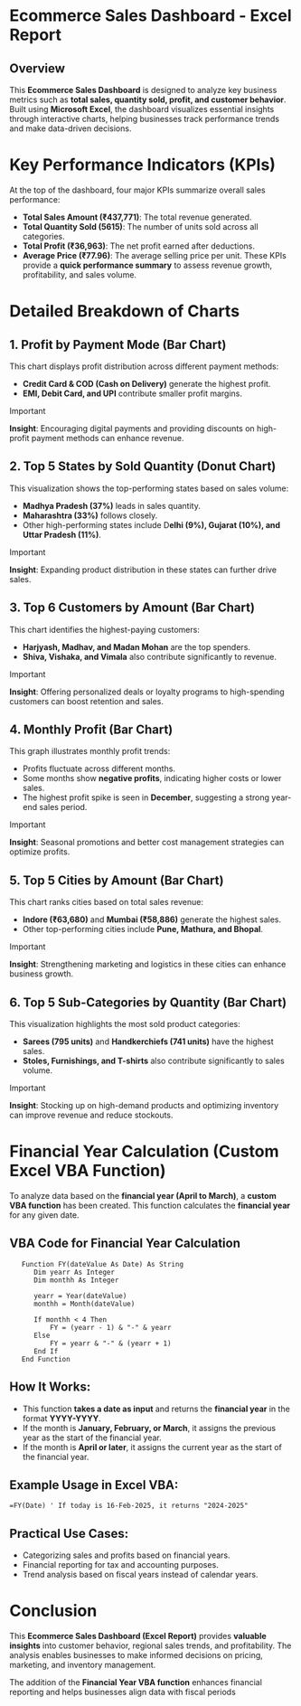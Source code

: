 # **Ecommerce Sales Dashboard - Excel Report**
## **Overview**
This **Ecommerce Sales Dashboard** is designed to analyze key business metrics such as **total sales, quantity sold, profit, and customer behavior**. Built using **Microsoft Excel**, the dashboard visualizes essential insights through interactive charts, helping businesses track performance trends and make data-driven decisions.

# **Key Performance Indicators (KPIs)**
At the top of the dashboard, four major KPIs summarize overall sales performance:
  - **Total Sales Amount (₹437,771)**: The total revenue generated.
  - **Total Quantity Sold (5615)**: The number of units sold across all categories.
  - **Total Profit (₹36,963)**: The net profit earned after deductions.
  - **Average Price (₹77.96)**: The average selling price per unit.
These KPIs provide a **quick performance summary** to assess revenue growth, profitability, and sales volume.

# **Detailed Breakdown of Charts**
## **1. Profit by Payment Mode (Bar Chart)**
This chart displays profit distribution across different payment methods:
  - **Credit Card & COD (Cash on Delivery)** generate the highest profit.
  - **EMI, Debit Card, and UPI** contribute smaller profit margins.
> [!IMPORTANT]
>**Insight**: Encouraging digital payments and providing discounts on high-profit payment methods can enhance revenue.

## **2. Top 5 States by Sold Quantity (Donut Chart)**
This visualization shows the top-performing states based on sales volume:
  - **Madhya Pradesh (37%)** leads in sales quantity.
  - **Maharashtra (33%)** follows closely.
  - Other high-performing states include D**elhi (9%), Gujarat (10%), and Uttar Pradesh (11%)**.
> [!IMPORTANT]
> **Insight**: Expanding product distribution in these states can further drive sales.

## **3. Top 6 Customers by Amount (Bar Chart)**
This chart identifies the highest-paying customers:
  - **Harjyash, Madhav, and Madan Mohan** are the top spenders.
  - **Shiva, Vishaka, and Vimala** also contribute significantly to revenue.
> [!IMPORTANT]
> **Insight**: Offering personalized deals or loyalty programs to high-spending customers can boost retention and sales.

## **4. Monthly Profit (Bar Chart)**
This graph illustrates monthly profit trends:
  - Profits fluctuate across different months.
  - Some months show **negative profits**, indicating higher costs or lower sales.
  - The highest profit spike is seen in **December**, suggesting a strong year-end sales period.
> [!IMPORTANT]
> **Insight**: Seasonal promotions and better cost management strategies can optimize profits.

## **5. Top 5 Cities by Amount (Bar Chart)**
This chart ranks cities based on total sales revenue:
  - **Indore (₹63,680)** and **Mumbai (₹58,886)** generate the highest sales.
  - Other top-performing cities include **Pune, Mathura, and Bhopal**.
> [!IMPORTANT]
> **Insight**: Strengthening marketing and logistics in these cities can enhance business growth.

## **6. Top 5 Sub-Categories by Quantity (Bar Chart)**
This visualization highlights the most sold product categories:
  - **Sarees (795 units)** and **Handkerchiefs (741 units)** have the highest sales.
  - **Stoles, Furnishings, and T-shirts** also contribute significantly to sales volume.
> [!IMPORTANT]
> **Insight**: Stocking up on high-demand products and optimizing inventory can improve revenue and reduce stockouts.

# **Financial Year Calculation (Custom Excel VBA Function)**
To analyze data based on the **financial year (April to March)**, a **custom VBA function** has been created. This function calculates the **financial year** for any given date.

## **VBA Code for Financial Year Calculation**
```Excel
   Function FY(dateValue As Date) As String
      Dim yearr As Integer
      Dim monthh As Integer
  
      yearr = Year(dateValue)
      monthh = Month(dateValue)
  
      If monthh < 4 Then
          FY = (yearr - 1) & "-" & yearr
      Else
          FY = yearr & "-" & (yearr + 1)
      End If
   End Function
```
## **How It Works:**
  - This function **takes a date as input** and returns the **financial year** in the format **YYYY-YYYY**.
  - If the month is **January, February, or March**, it assigns the previous year as the start of the financial year.
  - If the month is **April or later**, it assigns the current year as the start of the financial year.

## **Example Usage in Excel VBA:**
```=FY(Date) ' If today is 16-Feb-2025, it returns "2024-2025"```

## **Practical Use Cases:**
  - Categorizing sales and profits based on financial years.
  - Financial reporting for tax and accounting purposes.
  - Trend analysis based on fiscal years instead of calendar years.

# **Conclusion**
This **Ecommerce Sales Dashboard (Excel Report)** provides **valuable insights** into customer behavior, regional sales trends, and profitability. The analysis enables businesses to make informed decisions on pricing, marketing, and inventory management.

The addition of the **Financial Year VBA function** enhances financial reporting and helps businesses align data with fiscal periods
